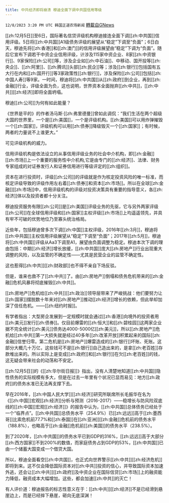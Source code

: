 ```yaml
---
title: 中共经济即将崩溃 穆迪全面下调中共国信用等级
---
```

`12/8/2023 3:20 PM UTC 韩国正道农场新闻` [轉載自GNews](https://gnews.org/articles/2087250)

[[zh:12月5日]]至6日，国际著名信贷评级机构穆迪接连全面下调[[zh:中共国]]信用评级。5日将[[zh:中共国]]A1级债务评级的展望从“稳定”下调至“负面”；6日白天，穆迪先将[[zh:香港]]和[[zh:澳门]]的信用评级展望由“稳定”下调为“负面”。随后它宣布下调若干中资企业信用评级，计涉及115家中资企业、8家[[zh:中资银行]]、9家保险[[zh:公司]]等，涉及企业如[[zh:中石油]]、中移动、国开投等[[zh:央企]]、[[zh:阿里]]、[[zh:腾讯]]头部[[zh:民企]]等；涉及[[zh:银行]]包括国有五大行在内和[[zh:国开行]]等3家政策性[[zh:银行]]，涉及保险[[zh:公司]]包括[[zh:中国人寿]]等9家。一时间，穆迪将[[zh:中共国]]从[[zh:政府]]到企业，再到[[zh:金融]]行业，评级全面为负，这也说明，世界资本全面抛弃[[zh:中共]]，[[zh:中共]][[zh:经济]]即将全面坍塌。

  

穆迪[[zh:公司]]为何有如此能量？

  

《世界是平的》的作者汤马斯·[[zh:弗里德曼]]曾如此调侃：“我们生活在两个超级大国的世界里，一个是[[zh:美国]]，一个是评级机构。[[zh:美国]]可以用炸弹摧毁一个[[zh:国家]]，评级机构可以用[[zh:债券]]降级毁灭一个[[zh:国家]]；有时候，两者的力量说不上谁更大。”

可见评级机构的威力。

信用评级机构是依法设立的从事信用评级业务的社会中介机构，即[[zh:金融]][[zh:市场]]上一个重要的服务性中介机构,它是由专门的[[zh:经济]]、法律、财务专家组成的对证券发行人和证券信用进行等级评定的[[zh:组织]]。

资本在进行投资时，评级[[zh:公司]]的评级就是作为核定投资风险的唯一标准，而核定评级导致的评级作用左右着[[zh:债券]]和资本[[zh:市场]]。所以在全球[[zh:金融]][[zh:市场]]中，信用评级机构的评级对投资决策具有重要的指导意义，各[[zh:经济]]体以及投资者都十分关注。

  

穆迪投资服务有限[[zh:公司]]是[[zh:美国]]评级业务的先驱，它与另外两家评级[[zh:公司]]在全球信用评级和[[zh:国家]]主权评级[[zh:市场]]上均遥遥领先，并具有牢不可破的优势地位乃至寡头统治格局。

近些年，包括穆迪曾多次下调[[zh:中国]]主权评级，2016年[[zh:3月]]，穆迪将[[zh:中共国]]主权信用评级展望从“稳定”下调至“负面”；2017年[[zh:5月]]，穆迪将[[zh:中共国]]评级从Aa3下调至A1，展望由负面调整为稳定。穆迪本次下调的理由包括：中期[[zh:经济]]增长放缓，[[zh:中共国]]庞大[[zh:房地产]]行业出现重大调整的风险，以及监管的不确定性——尤其是民营企业的监管不确定性。

这也惹得[[zh:中共]][[zh:财政部]]也不得不亲自下场反驳。

但是，谁来也救不了[[zh:中共]]了。由[[zh:房地产]]倒塌和债务危机带来的[[zh:金融]]危机风暴将彻底摧毁[[zh:中共]]。

  

[[zh:房地产]]危机给[[zh:中共]][[zh:政治]]领导层带来了严峻挑战：他们要努力让[[zh:国家]]摆脱数十年来对[[zh:房地产]]推动[[zh:经济]]增长的依赖，但此举却加深了信任危机。——[[zh:纽约时报]]。

有学者指出：大型房企发展到一定规模时就会通过[[zh:香港]]向境外的投资者用[[zh:美元]]发行[[zh:债券]]。仅目前爆雷的[[zh:恒大]]和[[zh:碧桂园]]这两家企业据不完全统计[[zh:美元]]债务达4000-5000亿[[zh:美元]]，所以[[zh:房地产]]危机给[[zh:中共]]第一大损失就是经过40多年[[zh:改革开放]]积累起来的国际[[zh:金融]]信誉归零。第二危机是[[zh:房地产]]爆雷造成的[[zh:银行]]坏账、死账。这部分大概几十万亿，这些钱可不是[[zh:银行]]自己造出来的，是拿[[zh:老百姓]]存款堆出来的。所以实际上是变成[[zh:政府]]和[[zh:银行]]在欠[[zh:老百姓]]的钱，这无疑会带来社会的动荡和不安定。

  

[[zh:12月5日]]的《[[zh:华尔街日报]]》指出，没有人清楚地知道[[zh:中共国]]隐性债务的实际规模有多大，但是在过去一年里有个状况已显而易见：地方[[zh:政府]]的债务水准已无法再支撑下去。

早在2016年，[[zh:中国人民大学]][[zh:经济]]研究所联席所长毛振华在名为《[[zh:中国]]宏观[[zh:经济]]分析与预测（2016-2017）——稳增长与防风险双底线的[[zh:中国]]宏观[[zh:经济]]》的报告中认为，[[zh:中共国]]总体债务已经处于一个“临界点”。[[zh:中共国]]总债务水平（254.9%）已[[zh:远远]]高于[[zh:墨西哥]]比索危机前77.7%和[[zh:泰国]]在[[zh:亚洲]][[zh:金融]]危机前的债务水平（188.8%），也略高于[[zh:金融]]危机前[[zh:美国]]的债务水平（238.5%）。

到了2020年，[[zh:中共国]]的债务水平已到GDP的316%，[[zh:远远]]高于大部分[[zh:西方国家]]不到200%的数值，而家庭债务占到GDP的53%，[[zh:中共国]]已由一个储蓄大国变成一个借贷大国。

  

所以，穆迪全面看空[[zh:中共国]]，也正式向世界警示[[zh:中共]][[zh:经济危机]]即将到来。这不仅会降低国际资本对[[zh:中共]]投资的信心，并导致国际资本加速外逃，还会让[[zh:中共]][[zh:政府]]及中资企业在国际信贷[[zh:市场]]上的融资能力降低，融资成本大幅增加。这些，都会加速[[zh:中共]]的灭亡！

  

有人评价道：穆迪报告的标志性意义在于：[[zh:中共]][[zh:经济]]不是已经滑到悬崖边上，而是已经摔下悬崖，砸向无底深渊！
